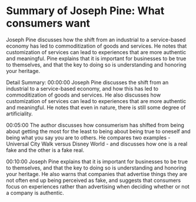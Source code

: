 # Summary of Joseph Pine: What consumers want

Joseph Pine discusses how the shift from an industrial to a service-based economy has led to commoditization of goods and services. He notes that customization of services can lead to experiences that are more authentic and meaningful. Pine explains that it is important for businesses to be true to themselves, and that the key to doing so is understanding and honoring your heritage.

Detail Summary: 
00:00:00
Joseph Pine discusses the shift from an industrial to a service-based economy, and how this has led to commoditization of goods and services. He also discusses how customization of services can lead to experiences that are more authentic and meaningful. He notes that even in nature, there is still some degree of artificiality.

00:05:00
The author discusses how consumerism has shifted from being about getting the most for the least to being about being true to oneself and being what you say you are to others. He compares two examples - Universal City Walk versus Disney World - and discusses how one is a real fake and the other is a fake real.

00:10:00
Joseph Pine explains that it is important for businesses to be true to themselves, and that the key to doing so is understanding and honoring your heritage. He also warns that companies that advertise things they are not often end up being perceived as fake, and suggests that consumers focus on experiences rather than advertising when deciding whether or not a company is authentic.

